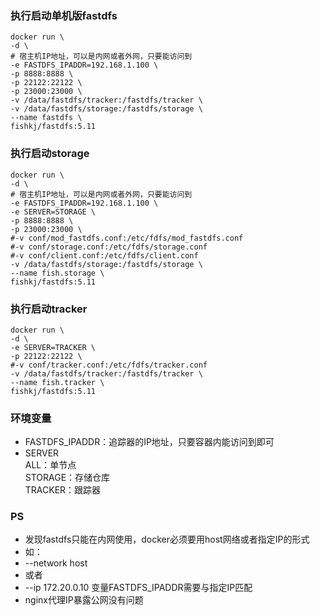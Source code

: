 ### 执行启动单机版fastdfs
```shell
docker run \
-d \
# 宿主机IP地址，可以是内网或者外网，只要能访问到
-e FASTDFS_IPADDR=192.168.1.100 \
-p 8888:8888 \
-p 22122:22122 \
-p 23000:23000 \
-v /data/fastdfs/tracker:/fastdfs/tracker \
-v /data/fastdfs/storage:/fastdfs/storage \
--name fastdfs \
fishkj/fastdfs:5.11
```

### 执行启动storage
```shell
docker run \
-d \
# 宿主机IP地址，可以是内网或者外网，只要能访问到
-e FASTDFS_IPADDR=192.168.1.100 \
-e SERVER=STORAGE \
-p 8888:8888 \
-p 23000:23000 \
#-v conf/mod_fastdfs.conf:/etc/fdfs/mod_fastdfs.conf
#-v conf/storage.conf:/etc/fdfs/storage.conf
#-v conf/client.conf:/etc/fdfs/client.conf
-v /data/fastdfs/storage:/fastdfs/storage \
--name fish.storage \
fishkj/fastdfs:5.11
```


### 执行启动tracker
```shell
docker run \
-d \
-e SERVER=TRACKER \
-p 22122:22122 \
#-v conf/tracker.conf:/etc/fdfs/tracker.conf
-v /data/fastdfs/tracker:/fastdfs/tracker \
--name fish.tracker \
fishkj/fastdfs:5.11
```

### 环境变量
* FASTDFS_IPADDR：追踪器的IP地址，只要容器内能访问到即可  
* SERVER  
	ALL：单节点  
	STORAGE：存储仓库  
	TRACKER：跟踪器  
	
### PS
* 发现fastdfs只能在内网使用，docker必须要用host网络或者指定IP的形式  
* 如：  
* --network host  
* 或者  
* --ip 172.20.0.10  变量FASTDFS_IPADDR需要与指定IP匹配  
* nginx代理IP暴露公网没有问题
